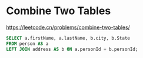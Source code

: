 # Combine Two Tables

<https://leetcode.cn/problems/combine-two-tables/>

```sql
SELECT a.firstName, a.lastName, b.city, b.State
FROM person AS a
LEFT JOIN address AS b ON a.personId = b.personId;
```
